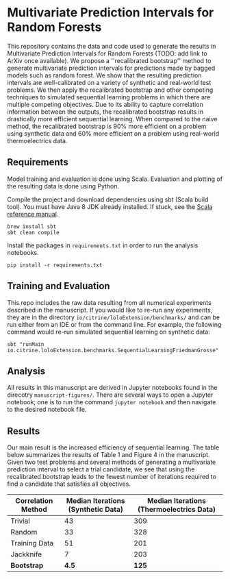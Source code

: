 # Multivariate Prediction Intervals for Random Forests

This repository contains the data and code used to generate the results in Multivariate Prediction Intervals for Random Forests (TODO: add link to ArXiv once available).
We propose a ''recalibrated bootstrap'' method to generate multivariate prediction intervals for predictions made by bagged models such as random forest.
We show that the resulting prediction intervals are well-calibrated on a variety of synthetic and real-world test problems.
We then apply the recalibrated bootstrap and other competing techniques to simulated sequential learning problems in which there are multiple competing objectives.
Due to its ability to capture correlation information between the outputs, the recalibrated bootstrap results in drastically more efficient sequential learning.
When compared to the naive method, the recalibrated bootstrap is 90% more efficient on a problem using synthetic data and 60% more efficient on a problem using real-world thermoelectrics data.

## Requirements

Model training and evaluation is done using Scala.
Evaluation and plotting of the resulting data is done using Python.

Compile the project and download dependencies using sbt (Scala build tool).
You must have Java 8 JDK already installed.
If stuck, see the [Scala reference manual](https://docs.scala-lang.org/getting-started/sbt-track/getting-started-with-scala-and-sbt-on-the-command-line.html).

```
brew install sbt
sbt clean compile
```

Install the packages in `requirements.txt` in order to run the analysis notebooks.

```
pip install -r requirements.txt
```

## Training and Evaluation

This repo includes the raw data resulting from all numerical experiments described in the manuscript.
If you would like to re-run any experiments, they are in the directory `io/citrine/loloExtension/benchmarks/` and can be run either from an IDE or from the command line.
For example, the following command would re-run simulated sequential learning on synthetic data:

```
sbt "runMain io.citrine.loloExtension.benchmarks.SequentialLearningFriedmanGrosse"
```

## Analysis

All results in this manuscript are derived in Jupyter notebooks found in the direcotry `manuscript-figures/`.
There are several ways to open a Jupyter notebook; one is to run the command `jupyter notebook` and then navigate to the desired notebook file.

## Results

Our main result is the increased efficiency of sequential learning.
The table below summarizes the results of Table 1 and Figure 4 in the manuscript.
Given two test problems and several methods of generating a multivariate prediction interval to select a trial candidate, we see that using the recalibrated bootstrap leads to the fewest number of iterations required to find a candidate that satisfies all objectives.

| Correlation Method | Median Iterations (Synthetic Data)  | Median Iterations (Thermoelectrics Data) |
| ------------------ |------------------------- | ----------------------------- |
| Trivial            |     43                   |      309      |
| Random             |     33                   |      328      |
| Training Data      |     51                   |      201      |
| Jackknife          |     7                    |      203      |
| **Bootstrap**      |     **4.5**              |      **125**  |
